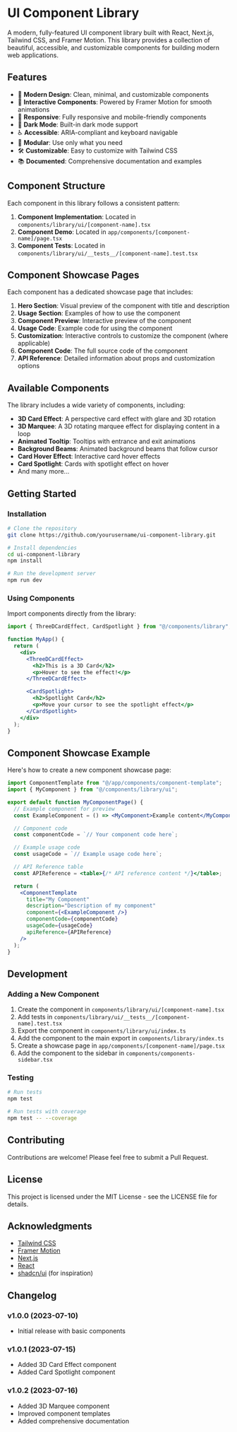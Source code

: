 # UI Component Library

A modern, fully-featured UI component library built with React, Next.js, Tailwind CSS, and Framer Motion. This library provides a collection of beautiful, accessible, and customizable components for building modern web applications.

## Features

- 🎨 **Modern Design**: Clean, minimal, and customizable components
- 🔄 **Interactive Components**: Powered by Framer Motion for smooth animations
- 📱 **Responsive**: Fully responsive and mobile-friendly components
- 🌙 **Dark Mode**: Built-in dark mode support
- ♿ **Accessible**: ARIA-compliant and keyboard navigable
- 🧩 **Modular**: Use only what you need
- 🛠️ **Customizable**: Easy to customize with Tailwind CSS
- 📚 **Documented**: Comprehensive documentation and examples

## Component Structure

Each component in this library follows a consistent pattern:

1. **Component Implementation**: Located in `components/library/ui/[component-name].tsx`
2. **Component Demo**: Located in `app/components/[component-name]/page.tsx`
3. **Component Tests**: Located in `components/library/ui/__tests__/[component-name].test.tsx`

## Component Showcase Pages

Each component has a dedicated showcase page that includes:

1. **Hero Section**: Visual preview of the component with title and description
2. **Usage Section**: Examples of how to use the component
3. **Component Preview**: Interactive preview of the component
4. **Usage Code**: Example code for using the component
5. **Customization**: Interactive controls to customize the component (where applicable)
6. **Component Code**: The full source code of the component
7. **API Reference**: Detailed information about props and customization options

## Available Components

The library includes a wide variety of components, including:

- **3D Card Effect**: A perspective card effect with glare and 3D rotation
- **3D Marquee**: A 3D rotating marquee effect for displaying content in a loop
- **Animated Tooltip**: Tooltips with entrance and exit animations
- **Background Beams**: Animated background beams that follow cursor
- **Card Hover Effect**: Interactive card hover effects
- **Card Spotlight**: Cards with spotlight effect on hover
- And many more...

## Getting Started

### Installation

```bash
# Clone the repository
git clone https://github.com/yourusername/ui-component-library.git

# Install dependencies
cd ui-component-library
npm install

# Run the development server
npm run dev
```

### Using Components

Import components directly from the library:

```jsx
import { ThreeDCardEffect, CardSpotlight } from "@/components/library";

function MyApp() {
  return (
    <div>
      <ThreeDCardEffect>
        <h2>This is a 3D Card</h2>
        <p>Hover to see the effect!</p>
      </ThreeDCardEffect>

      <CardSpotlight>
        <h2>Spotlight Card</h2>
        <p>Move your cursor to see the spotlight effect</p>
      </CardSpotlight>
    </div>
  );
}
```

## Component Showcase Example

Here's how to create a new component showcase page:

```jsx
import ComponentTemplate from "@/app/components/component-template";
import { MyComponent } from "@/components/library/ui";

export default function MyComponentPage() {
  // Example component for preview
  const ExampleComponent = () => <MyComponent>Example content</MyComponent>;

  // Component code
  const componentCode = `// Your component code here`;

  // Example usage code
  const usageCode = `// Example usage code here`;

  // API Reference table
  const APIReference = <table>{/* API reference content */}</table>;

  return (
    <ComponentTemplate
      title="My Component"
      description="Description of my component"
      component={<ExampleComponent />}
      componentCode={componentCode}
      usageCode={usageCode}
      apiReference={APIReference}
    />
  );
}
```

## Development

### Adding a New Component

1. Create the component in `components/library/ui/[component-name].tsx`
2. Add tests in `components/library/ui/__tests__/[component-name].test.tsx`
3. Export the component in `components/library/ui/index.ts`
4. Add the component to the main export in `components/library/index.ts`
5. Create a showcase page in `app/components/[component-name]/page.tsx`
6. Add the component to the sidebar in `components/components-sidebar.tsx`

### Testing

```bash
# Run tests
npm test

# Run tests with coverage
npm test -- --coverage
```

## Contributing

Contributions are welcome! Please feel free to submit a Pull Request.

## License

This project is licensed under the MIT License - see the LICENSE file for details.

## Acknowledgments

- [Tailwind CSS](https://tailwindcss.com/)
- [Framer Motion](https://www.framer.com/motion/)
- [Next.js](https://nextjs.org/)
- [React](https://reactjs.org/)
- [shadcn/ui](https://ui.shadcn.com/) (for inspiration)

## Changelog

### v1.0.0 (2023-07-10)

- Initial release with basic components

### v1.0.1 (2023-07-15)

- Added 3D Card Effect component
- Added Card Spotlight component

### v1.0.2 (2023-07-16)

- Added 3D Marquee component
- Improved component templates
- Added comprehensive documentation
